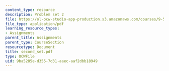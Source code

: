 ```yaml
---
content_type: resource
description: Problem set 2
file: https://ol-ocw-studio-app-production.s3.amazonaws.com/courses/9-520-statistical-learning-theory-and-applications-spring-2003/9ba5285ed3557d31aaecaaf2dbb18949_second_set.pdf
file_type: application/pdf
learning_resource_types:
- Assignments
parent_title: Assignments
parent_type: CourseSection
resourcetype: Document
title: second_set.pdf
type: OCWFile
uid: 9ba5285e-d355-7d31-aaec-aaf2dbb18949
---
```

